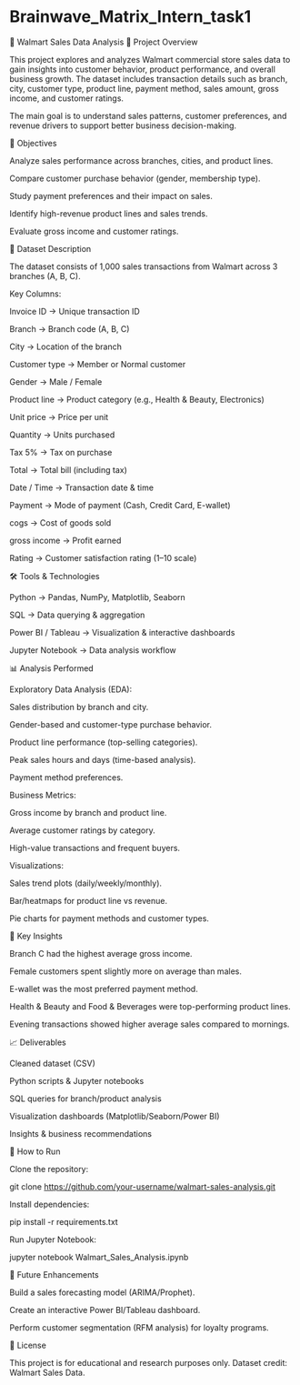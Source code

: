 # Brainwave_Matrix_Intern_task1
🛒 Walmart Sales Data Analysis
📌 Project Overview

This project explores and analyzes Walmart commercial store sales data to gain insights into customer behavior, product performance, and overall business growth. The dataset includes transaction details such as branch, city, customer type, product line, payment method, sales amount, gross income, and customer ratings.

The main goal is to understand sales patterns, customer preferences, and revenue drivers to support better business decision-making.

🎯 Objectives

Analyze sales performance across branches, cities, and product lines.

Compare customer purchase behavior (gender, membership type).

Study payment preferences and their impact on sales.

Identify high-revenue product lines and sales trends.

Evaluate gross income and customer ratings.

📂 Dataset Description

The dataset consists of 1,000 sales transactions from Walmart across 3 branches (A, B, C).

Key Columns:

Invoice ID → Unique transaction ID

Branch → Branch code (A, B, C)

City → Location of the branch

Customer type → Member or Normal customer

Gender → Male / Female

Product line → Product category (e.g., Health & Beauty, Electronics)

Unit price → Price per unit

Quantity → Units purchased

Tax 5% → Tax on purchase

Total → Total bill (including tax)

Date / Time → Transaction date & time

Payment → Mode of payment (Cash, Credit Card, E-wallet)

cogs → Cost of goods sold

gross income → Profit earned

Rating → Customer satisfaction rating (1–10 scale)

🛠 Tools & Technologies

Python → Pandas, NumPy, Matplotlib, Seaborn

SQL → Data querying & aggregation

Power BI / Tableau → Visualization & interactive dashboards

Jupyter Notebook → Data analysis workflow

📊 Analysis Performed

Exploratory Data Analysis (EDA):

Sales distribution by branch and city.

Gender-based and customer-type purchase behavior.

Product line performance (top-selling categories).

Peak sales hours and days (time-based analysis).

Payment method preferences.

Business Metrics:

Gross income by branch and product line.

Average customer ratings by category.

High-value transactions and frequent buyers.

Visualizations:

Sales trend plots (daily/weekly/monthly).

Bar/heatmaps for product line vs revenue.

Pie charts for payment methods and customer types.

📌 Key Insights

Branch C had the highest average gross income.

Female customers spent slightly more on average than males.

E-wallet was the most preferred payment method.

Health & Beauty and Food & Beverages were top-performing product lines.

Evening transactions showed higher average sales compared to mornings.

📈 Deliverables

Cleaned dataset (CSV)

Python scripts & Jupyter notebooks

SQL queries for branch/product analysis

Visualization dashboards (Matplotlib/Seaborn/Power BI)

Insights & business recommendations

🚀 How to Run

Clone the repository:

git clone https://github.com/your-username/walmart-sales-analysis.git


Install dependencies:

pip install -r requirements.txt


Run Jupyter Notebook:

jupyter notebook Walmart_Sales_Analysis.ipynb

📌 Future Enhancements

Build a sales forecasting model (ARIMA/Prophet).

Create an interactive Power BI/Tableau dashboard.

Perform customer segmentation (RFM analysis) for loyalty programs.

📜 License

This project is for educational and research purposes only. Dataset credit: Walmart Sales Data.
